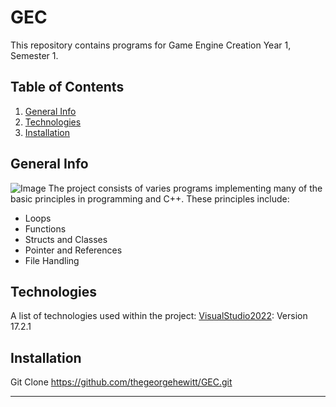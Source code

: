# GEC
This repository contains programs for Game Engine Creation Year 1, Semester 1.

## Table of Contents
1. [General Info](#general-info)
2. [Technologies](#technologies)
3. [Installation](#installation)

## General Info
![Image](https://1.bp.blogspot.com/-FrZTvfxe5EY/XxVvenatX-I/AAAAAAAADxI/sbmaso_TF90kyjrp3wDNt22N4EcRAiokQCNcBGAsYHQ/w1200-h630-p-k-no-nu/dghhg.png "GEC")
The project consists of varies programs implementing many of the basic principles in programming and C++. These principles include:
- Loops
- Functions
- Structs and Classes
- Pointer and References
- File Handling

## Technologies
A list of technologies used within the project:
[VisualStudio2022](https://visualstudio.microsoft.com/): Version 17.2.1

## Installation
Git Clone https://github.com/thegeorgehewitt/GEC.git
***
